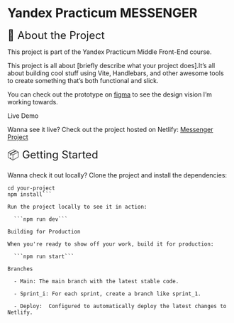 
# Yandex Practicum MESSENGER

<font size="5">🌟 About the Project </font>

This project is part of the Yandex Practicum Middle Front-End course.

This project is all about [briefly describe what your project does].It’s all about building cool stuff using Vite, Handlebars, and other awesome tools to create something that’s both functional and slick.

You can check out the prototype on [figma](https://www.figma.com/design/U9OaAoHcsa2Xy1UN7R42cJ/Untitled?node-id=0-1&t=JNhjrIr3G59G323D-0) to see the design vision I’m working towards.

Live Demo

Wanna see it live? Check out the project hosted on Netlify: [Messenger Project](https://messenger-korno.netlify.app/)

<font size="5">📦 Getting Started</font>

Wanna check it out locally? Clone the project and install the dependencies:

```git clone https://github.com/yourusername/your-project.git
cd your-project
npm install```

Run the project locally to see it in action:

  ```npm run dev```

Building for Production

When you're ready to show off your work, build it for production:

  ```npm run start```

Branches

  - Main: The main branch with the latest stable code.
  
  - Sprint_i: For each sprint, create a branch like sprint_1.
  
  - Deploy:  Configured to automatically deploy the latest changes to Netlify. 
